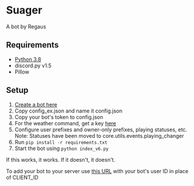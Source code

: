 # Suager
A bot by Regaus

## Requirements
- [Python 3.8](https://www.python.org/downloads/)
- discord.py v1.5
- Pillow

## Setup
1. [Create a bot here](https://discord.com/developers/applications)
2. Copy config_ex.json and name it config.json
3. Copy your bot's token to config.json
4. For the weather command, get a key [here](https://home.openweathermap.org/api_keys)
5. Configure user prefixes and owner-only prefixes, playing statuses, etc.<br>
Note: Statuses have been moved to core.utils.events.playing_changer
6. Run `pip install -r requirements.txt`
7. Start the bot using `python index_v6.py`

If this works, it works. If it doesn't, it doesn't.

To add your bot to your server use [this URL](https://discord.com/oauth2/authorize?client_id=CLIENT_ID&scope=bot) 
with your bot's user ID in place of CLIENT_ID